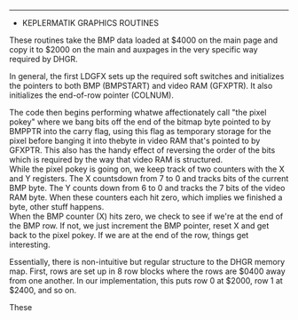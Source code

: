 ****************************************
* KEPLERMATIK GRAPHICS ROUTINES 

These routines take the BMP data loaded at $4000 on the main page and copy it to $2000 on the main and auxpages in the very specific way required by DHGR.                                                       

In general, the first LDGFX sets up the required soft switches and initializes the pointers to both BMP (BMPSTART) and video RAM (GFXPTR).  It also initializes the end-of-row pointer (COLNUM).

The code then begins performing whatwe affectionately call "the pixel pokey" where we bang bits off the end of the bitmap byte pointed to by BMPPTR into the carry flag, using this flag as temporary storage for the pixel before banging it into thebyte in video RAM that's pointed to by GFXPTR.  This also has the handy effect of reversing the order of the bits which is required by the way that video RAM is structured.                                           
While the pixel pokey is going on, we keep track of two counters with the X and Y registers.  The X countsdown from 7 to 0 and tracks bits of the current BMP byte.  The Y counts down from 6 to 0 and tracks the 7 bits of the video RAM byte.  When these counters each hit zero, which implies we finished a byte, other stuff happens.                       
When the BMP counter (X) hits zero, we check to see if we're at the end of the BMP row.  If not, we just increment the BMP pointer, reset X and get back to the pixel pokey.  If we are at the end of the row, things get interesting.

Essentially, there is non-intuitive but regular structure to the DHGR memory map.  First, rows are set up in 8 row blocks where the rows are $0400 away from one another.  In our implementation, this puts row 0 at  $2000, row 1 at $2400, and so on.

These
